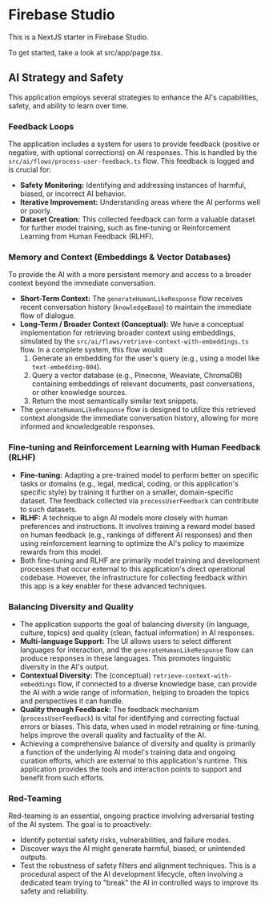 # Firebase Studio

This is a NextJS starter in Firebase Studio.

To get started, take a look at src/app/page.tsx.

## AI Strategy and Safety

This application employs several strategies to enhance the AI's capabilities, safety, and ability to learn over time.

### Feedback Loops
The application includes a system for users to provide feedback (positive or negative, with optional corrections) on AI responses. This is handled by the `src/ai/flows/process-user-feedback.ts` flow. This feedback is logged and is crucial for:
-   **Safety Monitoring:** Identifying and addressing instances of harmful, biased, or incorrect AI behavior.
-   **Iterative Improvement:** Understanding areas where the AI performs well or poorly.
-   **Dataset Creation:** This collected feedback can form a valuable dataset for further model training, such as fine-tuning or Reinforcement Learning from Human Feedback (RLHF).

### Memory and Context (Embeddings & Vector Databases)
To provide the AI with a more persistent memory and access to a broader context beyond the immediate conversation:
-   **Short-Term Context:** The `generateHumanLikeResponse` flow receives recent conversation history (`knowledgeBase`) to maintain the immediate flow of dialogue.
-   **Long-Term / Broader Context (Conceptual):** We have a conceptual implementation for retrieving broader context using embeddings, simulated by the `src/ai/flows/retrieve-context-with-embeddings.ts` flow. In a complete system, this flow would:
    1.  Generate an embedding for the user's query (e.g., using a model like `text-embedding-004`).
    2.  Query a vector database (e.g., Pinecone, Weaviate, ChromaDB) containing embeddings of relevant documents, past conversations, or other knowledge sources.
    3.  Return the most semantically similar text snippets.
-   The `generateHumanLikeResponse` flow is designed to utilize this retrieved context alongside the immediate conversation history, allowing for more informed and knowledgeable responses.

### Fine-tuning and Reinforcement Learning with Human Feedback (RLHF)
-   **Fine-tuning:** Adapting a pre-trained model to perform better on specific tasks or domains (e.g., legal, medical, coding, or this application's specific style) by training it further on a smaller, domain-specific dataset. The feedback collected via `processUserFeedback` can contribute to such datasets.
-   **RLHF:** A technique to align AI models more closely with human preferences and instructions. It involves training a reward model based on human feedback (e.g., rankings of different AI responses) and then using reinforcement learning to optimize the AI's policy to maximize rewards from this model.
-   Both fine-tuning and RLHF are primarily model training and development processes that occur external to this application's direct operational codebase. However, the infrastructure for collecting feedback within this app is a key enabler for these advanced techniques.

### Balancing Diversity and Quality
-   The application supports the goal of balancing diversity (in language, culture, topics) and quality (clean, factual information) in AI responses.
-   **Multi-language Support:** The UI allows users to select different languages for interaction, and the `generateHumanLikeResponse` flow can produce responses in these languages. This promotes linguistic diversity in the AI's output.
-   **Contextual Diversity:** The (conceptual) `retrieve-context-with-embeddings` flow, if connected to a diverse knowledge base, can provide the AI with a wide range of information, helping to broaden the topics and perspectives it can handle.
-   **Quality through Feedback:** The feedback mechanism (`processUserFeedback`) is vital for identifying and correcting factual errors or biases. This data, when used in model retraining or fine-tuning, helps improve the overall quality and factuality of the AI.
-   Achieving a comprehensive balance of diversity and quality is primarily a function of the underlying AI model's training data and ongoing curation efforts, which are external to this application's runtime. This application provides the tools and interaction points to support and benefit from such efforts.

### Red-Teaming
Red-teaming is an essential, ongoing practice involving adversarial testing of the AI system. The goal is to proactively:
-   Identify potential safety risks, vulnerabilities, and failure modes.
-   Discover ways the AI might generate harmful, biased, or unintended outputs.
-   Test the robustness of safety filters and alignment techniques.
This is a procedural aspect of the AI development lifecycle, often involving a dedicated team trying to "break" the AI in controlled ways to improve its safety and reliability.

